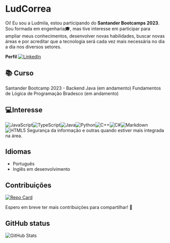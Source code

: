 
# LudCorrea
Oi! Eu sou a Ludmila, estou participando do **Santander Bootcamps 2023**. Sou formada em engenharia🎓, mas tive interesse em participar para ampliar meus conhecimentos, desenvolver novas habilidades, buscar novas áreas e por acreditar que a tecnologia será cada vez mais necessária no dia a dia nos diversos setores.  

**Perfil** [![LinkedIn](https://img.shields.io/badge/LinkedIn-000?style=for-the-badge&logo=linkedin&logoColor=0E76A8)](https://www.linkedin.com/in/ludmila-costa-167511153/)

## 📚 Curso
Santander Bootcamp 2023 - Backend Java (em andamento)
Fundamentos de Lógica de Programação Bradesco (em andamento)

## 💻Interesse
![JavaScript](https://img.shields.io/badge/JavaScript-000?style=for-the-badge&logo=javascript)![TypeScript](https://img.shields.io/badge/TypeScript-000?style=for-the-badge&logo=typescript)![Java](https://img.shields.io/badge/Java-000?style=for-the-badge&logo=java)![Python](https://img.shields.io/badge/Python-000?style=for-the-badge&logo=python)![C++](https://img.shields.io/badge/C%2B%2B-000?style=for-the-badge&logo=c%2B%2B&logoColor=00599C)![C#](https://img.shields.io/badge/C%23-000?style=for-the-badge&logo=c-sharp&logoColor=823085)![Markdown](https://img.shields.io/badge/Markdown-000?style=for-the-badge&logo=markdown)![HTML5](https://img.shields.io/badge/HTML5-000?style=for-the-badge&logo=html5)
Segurança da informação e outras quando estiver mais integrada na área. 

## Idiomas 
+ Português 
+ Inglês em desenvolvimento

## Contribuições 
[![Repo Card](https://github-readme-stats.vercel.app/api/pin/?username=lucasvda&repo=dio-lab-open-source&bg_color=000&border_color=30A3DC&show_icons=true&icon_color=30A3DC&title_color=E94D5F&text_color=FFF)](https://github.com/lucasvda/dio-lab-open-source)

Espero em breve ter mais contribuições para compartilhar! 🚀

## GitHub status
![GitHub Stats](https://github-readme-stats.vercel.app/api?username=LudCorrea&theme=transparent&bg_color=000&border_color=30A3DC&show_icons=true&icon_color=30A3DC&title_color=E94D5F&text_color=FFF)